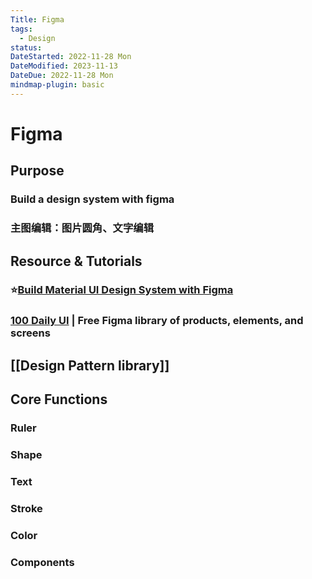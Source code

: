 ```yaml
---
Title: Figma
tags:
  - Design
status: 
DateStarted: 2022-11-28 Mon
DateModified: 2023-11-13
DateDue: 2022-11-28 Mon
mindmap-plugin: basic
---
```


# Figma

## Purpose

### Build a design system with figma

### 主图编辑：图片圆角、文字编辑

## Resource & Tutorials

### ⭐[Build Material UI Design System with Figma](https://www.youtube.com/watch?v=RYDiDpW2VkM)

### [100 Daily UI](https://100dailyui.webflow.io/) | Free Figma library of products, elements, and screens

## [[Design Pattern library]]

## Core Functions

### Ruler

### Shape

### Text

### Stroke

### Color

### Components